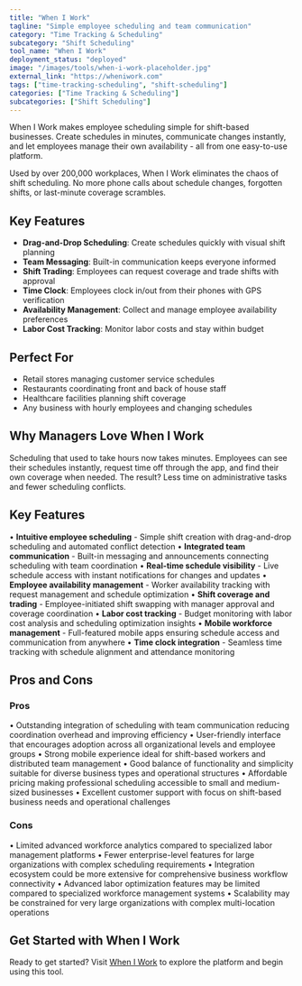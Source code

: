 ```yaml
---
title: "When I Work"
tagline: "Simple employee scheduling and team communication"
category: "Time Tracking & Scheduling"
subcategory: "Shift Scheduling"
tool_name: "When I Work"
deployment_status: "deployed"
image: "/images/tools/when-i-work-placeholder.jpg"
external_link: "https://wheniwork.com"
tags: ["time-tracking-scheduling", "shift-scheduling"]
categories: ["Time Tracking & Scheduling"]
subcategories: ["Shift Scheduling"]
---
```

When I Work makes employee scheduling simple for shift-based businesses. Create schedules in minutes, communicate changes instantly, and let employees manage their own availability - all from one easy-to-use platform.

Used by over 200,000 workplaces, When I Work eliminates the chaos of shift scheduling. No more phone calls about schedule changes, forgotten shifts, or last-minute coverage scrambles.

## Key Features
- **Drag-and-Drop Scheduling**: Create schedules quickly with visual shift planning
- **Team Messaging**: Built-in communication keeps everyone informed
- **Shift Trading**: Employees can request coverage and trade shifts with approval
- **Time Clock**: Employees clock in/out from their phones with GPS verification
- **Availability Management**: Collect and manage employee availability preferences
- **Labor Cost Tracking**: Monitor labor costs and stay within budget

## Perfect For
- Retail stores managing customer service schedules
- Restaurants coordinating front and back of house staff
- Healthcare facilities planning shift coverage
- Any business with hourly employees and changing schedules

## Why Managers Love When I Work
Scheduling that used to take hours now takes minutes. Employees can see their schedules instantly, request time off through the app, and find their own coverage when needed. The result? Less time on administrative tasks and fewer scheduling conflicts.

## Key Features

• **Intuitive employee scheduling** - Simple shift creation with drag-and-drop scheduling and automated conflict detection
• **Integrated team communication** - Built-in messaging and announcements connecting scheduling with team coordination
• **Real-time schedule visibility** - Live schedule access with instant notifications for changes and updates
• **Employee availability management** - Worker availability tracking with request management and schedule optimization
• **Shift coverage and trading** - Employee-initiated shift swapping with manager approval and coverage coordination
• **Labor cost tracking** - Budget monitoring with labor cost analysis and scheduling optimization insights
• **Mobile workforce management** - Full-featured mobile apps ensuring schedule access and communication from anywhere
• **Time clock integration** - Seamless time tracking with schedule alignment and attendance monitoring

## Pros and Cons

### Pros
• Outstanding integration of scheduling with team communication reducing coordination overhead and improving efficiency
• User-friendly interface that encourages adoption across all organizational levels and employee groups
• Strong mobile experience ideal for shift-based workers and distributed team management
• Good balance of functionality and simplicity suitable for diverse business types and operational structures
• Affordable pricing making professional scheduling accessible to small and medium-sized businesses
• Excellent customer support with focus on shift-based business needs and operational challenges

### Cons
• Limited advanced workforce analytics compared to specialized labor management platforms
• Fewer enterprise-level features for large organizations with complex scheduling requirements
• Integration ecosystem could be more extensive for comprehensive business workflow connectivity
• Advanced labor optimization features may be limited compared to specialized workforce management systems
• Scalability may be constrained for very large organizations with complex multi-location operations

## Get Started with When I Work

Ready to get started? Visit [When I Work](https://wheniwork.com) to explore the platform and begin using this tool.